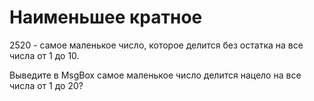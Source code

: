 # Наименьшее кратное

2520 - самое маленькое число, которое делится без остатка на все числа от 1 до 10.

Выведите в MsgBox самое маленькое число делится нацело на все числа от 1 до 20?